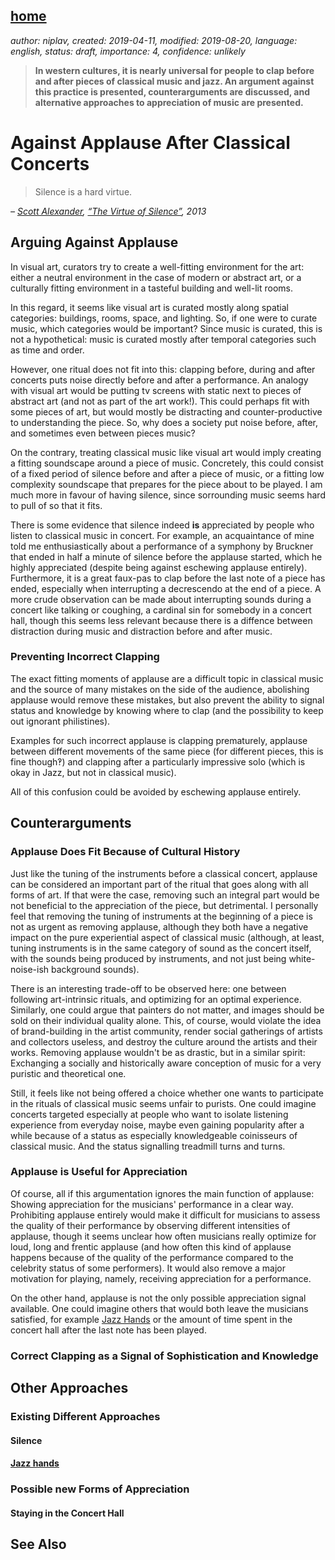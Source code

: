 [home](./index.md)
------------------

*author: niplav, created: 2019-04-11, modified: 2019-08-20, language: english, status: draft, importance: 4, confidence: unlikely*

> __In western cultures, it is nearly universal for people to clap
> before and after pieces of classical music and jazz. An argument
> against this practice is presented, counterarguments are discussed,
> and alternative approaches to appreciation of music are presented.__

Against Applause After Classical Concerts
==========================================

> Silence is a hard virtue.

*– [Scott Alexander](http://slatestarcodex.com/), [“The Virtue of Silence”]((https://slatestarcodex.com/2013/06/14/the-virtue-of-silence/)), 2013*

Arguing Against Applause
------------------------

In visual art, curators try to create a well-fitting environment for the
art: either a neutral environment in the case of modern or abstract art,
or a culturally fitting environment in a tasteful building and well-lit
rooms.

In this regard, it seems like visual art is curated mostly along
spatial categories: buildings, rooms, space, and lighting. So, if one
were to curate music, which categories would be important? Since music
is curated, this is not a hypothetical: music is curated mostly after
temporal categories such as time and order.

However, one ritual does not fit into this: clapping before, during and
after concerts puts noise directly before and after a performance. An
analogy with visual art would be putting tv screens with static next to
pieces of abstract art (and not as part of the art work!). This could
perhaps fit with some pieces of art, but would mostly be distracting
and counter-productive to understanding the piece. So, why does a society
put noise before, after, and sometimes even between pieces music?

On the contrary, treating classical music like visual art would imply creating
a fitting soundscape around a piece of music. Concretely, this could
consist of a fixed period of silence before and after a piece of music,
or a fitting low complexity soundscape that prepares for the piece
about to be played. I am much more in favour of having silence, since
sorrounding music seems hard to pull of so that it fits.

There is some evidence that silence indeed __is__ appreciated by people
who listen to classical music in concert. For example, an acquaintance
of mine told me enthusiastically about a performance of a symphony by
Bruckner that ended in half a minute of silence before the applause
started, which he highly appreciated (despite being against eschewing
applause entirely). Furthermore, it is a great faux-pas to clap before
the last note of a piece has ended, especially when interrupting a
decrescendo at the end of a piece. A more crude observation can be made
about interrupting sounds during a concert like talking or coughing,
a cardinal sin for somebody in a concert hall, though this seems less
relevant because there is a diffence between distraction during music
and distraction before and after music.

### Preventing Incorrect Clapping

The exact fitting moments of applause are a difficult topic in classical
music and the source of many mistakes on the side of the audience,
abolishing applause would remove these mistakes, but also prevent the
ability to signal status and knowledge by knowing where to clap (and
the possibility to keep out ignorant philistines).

<!--TODO: check whether this is correct-->

Examples for such incorrect applause is clapping prematurely, applause
between different movements of the same piece (for different pieces,
this is fine though‽) and clapping after a particularly impressive solo
(which is okay in Jazz, but not in classical music).

All of this confusion could be avoided by eschewing applause entirely.

Counterarguments
----------------

### Applause Does Fit Because of Cultural History

Just like the tuning of the instruments before a classical concert,
applause can be considered an important part of the ritual that goes
along with all forms of art. If that were the case, removing such an
integral part would be not beneficial to the appreciation of the piece,
but detrimental. I personally feel that removing the tuning of instruments
at the beginning of a piece is not as urgent as removing applause,
although they both have a negative impact on the pure experiential aspect
of classical music (although, at least, tuning instruments is in the same
category of sound as the concert itself, with the sounds being produced
by instruments, and not just being white-noise-ish background sounds).

There is an interesting trade-off to be observed here: one between
following art-intrinsic rituals, and optimizing for an optimal
experience. Similarly, one could argue that painters do not matter,
and images should be sold on their individual quality alone. This,
of course, would violate the idea of brand-building in the artist
community, render social gatherings of artists and collectors useless,
and destroy the culture around the artists and their works. Removing
applause wouldn't be as drastic, but in a similar spirit: Exchanging a
socially and historically aware conception of music for a very puristic
and theoretical one.

Still, it feels like not being offered a choice whether one wants to
participate in the rituals of classical music seems unfair to purists.
One could imagine concerts targeted especially at people who want to
isolate listening experience from everyday noise, maybe even gaining
popularity after a while because of a status as especially knowledgeable
coinisseurs of classical music. And the status signalling treadmill turns
and turns.

### Applause is Useful for Appreciation

Of course, all if this argumentation ignores the main function of
applause: Showing appreciation for the musicians'<!--Genitive for
plurals?--> performance in a clear way. Prohibiting applause entirely
would make it difficult for musicians to assess the quality of their
performance by observing different intensities of applause, though it
seems unclear how often musicians really optimize for loud, long and
frentic applause (and how often this kind of applause happens because
of the quality of the performance compared to the celebrity status of
some performers). It would also remove a major motivation for playing,
namely, receiving appreciation for a performance.

On the other hand, applause is not the only possible
appreciation signal available. One could imagine others that
would both leave the musicians satisfied, for example [Jazz
Hands](https://en.wikipedia.org/wiki/Jazz_hands) or the amount of time
spent in the concert hall after the last note has been played.

### Correct Clapping as a Signal of Sophistication and Knowledge

Other Approaches
----------------

### Existing Different Approaches

#### Silence

#### [Jazz hands](https://en.wikipedia.org/wiki/Jazz_hands)

### Possible new Forms of Appreciation

#### Staying in the Concert Hall

See Also
--------

<!--
TODO: research this topic a lot more:

* Find out how culturally universal clapping/audible appreciation of performance is
* Find out what art theories claim about how to present art
* Find out about the evolutionary/cultural history of clapping, and make a summary (put on Wikipedia)
* Read the Wikipedia articles about applause/clapping, and perhaps improve them
* Similar criticisms?
* Differences of type and scope of applause in different forms of music.

* https://en.wikipedia.org/wiki/Applause
* https://en.wikisource.org/wiki/1911_Encyclop%C3%A6dia_Britannica/Applause
* https://www.theguardian.com/commentisfree/2007/sep/12/comment.comment2
* https://web.archive.org/web/20140413131832/https://www.study-in.de/en/study/important-facts/study-abc/--23611
* https://en.wikiquote.org/wiki/Applause
* http://kerrygaa.proboards.com/thread/4484/minutes-silence-applause
* http://www.footballforums.net/threads/minutes-silence-or-minutes-applause.193941/
* https://old.reddit.com/r/slatestarcodex/comments/9x323i/applause_vs_jazz_hands/
* https://www.cpr.org/2014/06/09/the-clapping-question-should-classical-audiences-applaud-between-movements/
* https://cjeller.wordpress.com/2015/08/09/against-applause/
* https://affirmativeright.blogspot.com/2015/03/against-applause-cultivating-aesthetic.html
-->

